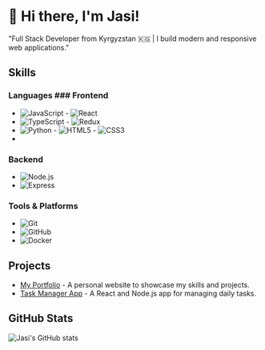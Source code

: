 # 👋 Hi there, I'm Jasi!


"Full Stack Developer from Kyrgyzstan 🇰🇬 | I build modern and responsive web applications."

## Skills

### Languages                                                                                                      ### Frontend
- ![JavaScript](https://img.shields.io/badge/-JavaScript-F7DF1E?logo=javascript&logoColor=black&style=flat-square)     - ![React](https://img.shields.io/badge/-React-61DAFB?logo=react&logoColor=black&style=flat-square)
- ![TypeScript](https://img.shields.io/badge/-TypeScript-3178C6?logo=typescript&logoColor=white&style=flat-square)    - ![Redux](https://img.shields.io/badge/-Redux-764ABC?logo=redux&logoColor=white&style=flat-square)
- ![Python](https://img.shields.io/badge/-Python-3776AB?logo=python&logoColor=white&style=flat-square)                 - ![HTML5](https://img.shields.io/badge/-HTML5-E34F26?logo=html5&logoColor=white&style=flat-square)                                                                                                                - ![CSS3](https://img.shields.io/badge/-CSS3-1572B6?logo=css3&logoColor=white&style=flat-square)
- 


### Backend
- ![Node.js](https://img.shields.io/badge/-Node.js-339933?logo=node.js&logoColor=white&style=flat-square)
- ![Express](https://img.shields.io/badge/-Express-000000?logo=express&logoColor=white&style=flat-square)

### Tools & Platforms
- ![Git](https://img.shields.io/badge/-Git-F05032?logo=git&logoColor=white&style=flat-square)
- ![GitHub](https://img.shields.io/badge/-GitHub-181717?logo=github&logoColor=white&style=flat-square)
- ![Docker](https://img.shields.io/badge/-Docker-2496ED?logo=docker&logoColor=white&style=flat-square)


## Projects
- [My Portfolio](https://your-portfolio-link.com) - A personal website to showcase my skills and projects.
- [Task Manager App](https://github.com/username/task-manager) - A React and Node.js app for managing daily tasks.

## GitHub Stats
![Jasi's GitHub stats](https://github-readme-stats.vercel.app/api?username=your-github-username&show_icons=true&theme=radical)



